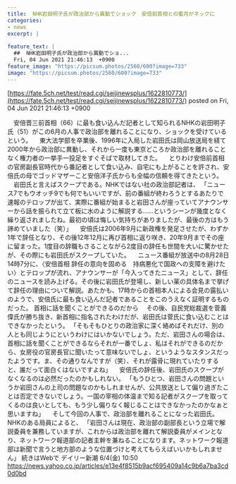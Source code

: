 ```yaml
---
title:  NHK岩田明子氏が政治部から異動でショック　安倍前首相との蜜月がネックに  
categories:
- news
excerpt: |
  
feature_text: |
  ##  NHK岩田明子氏が政治部から異動でショ...
  Fri, 04 Jun 2021 21:46:13  +0900
feature_image: "https://picsum.photos/2560/600?image=733"
image: "https://picsum.photos/2560/600?image=733"
---
```


[https://fate.5ch.net/test/read.cgi/seijinewsplus/1622810773/](https://fate.5ch.net/test/read.cgi/seijinewsplus/1622810773/)
posted on Fri, 04 Jun 2021 21:46:13  +0900

<!--more-->

　安倍晋三前首相（66）に最も食い込んだ記者として知られるNHKの岩田明子氏（51）がこの6月の人事で政治部を離れることになり、ショックを受けているという。 　東大法学部を卒業後、1996年に入局した岩田氏は岡山放送局を経て2000年から政治部に異動し、それから一度も東京どころか政治部を離れることなく権力者の一挙手一投足をすぐそばで取材してきた。 　とりわけ安倍前首相の官房副長官時代から番記者として食い込み、自宅にも上がることを許され、安倍氏の母でゴッドマザーこと安倍洋子氏からも全幅の信頼を得てきたという。 　岩田氏と言えばスクープである。NHKではない社の政治部記者は、 「ニュース7でもウオッチ9でも何でもいいですが、前の番組が終わろうとするあたりで速報のテロップが出て、実際に番組が始まると岩田さんが座っていてアナウンサーから話を振られて立て板に水のように解説する……というシーンが幾度となく繰り返されましたね。最初の頃は悔しい気持ちがありましたが、最後の方はもう諦めていました（笑）」 　安倍氏は2006年9月に新政権を発足させたが、わずか1年で辞任となり、その後12年12月に再び首相に返り咲き、20年9月までその座に留まった。1度目の辞職もさることながら2度目の辞任も世間を大いに驚かせたが、その際にも岩田氏がスクープしていた。 　ニュース番組が放送中の8月28日14時7分に、〈安倍首相 辞任の意向を固める　持病悪化で国政への支障を避けたい〉とテロップが流れ、アナウンサーが「今入ってきたニュース」として、辞任のニュースを読み上げる。その後に岩田氏が登場し、新しい薬の具体名まで挙げて辞任の理由について解説。あたかも、17時からの首相本人による会見の露払いのようで、安倍氏に最も食い込んだ記者であることをこのうえなく証明するものだった。 首相に話を聞くことができるのだから 　その後、自民党総裁選を菅義偉氏が勝ち抜き、新首相に指名されたわけだが、岩田氏は菅氏に食い込むことはできなかったという。 「そもそもひとりの政治家に深く絡めばそれだけ、別の人とも同じようにというわけにはいかないでしょう。ただ、岩田さんの場合は、首相に話を聞くことができるならそれが一番でしょ、私はそれができるのだから、女房役の官房長官に聞いたって意味ないでしょ、というようなスタンスだったようです。ま、その通りなんですが（笑）、それが露骨に現れていたりすると、誰だって面白くはないですよね」 　安倍氏の辞任後、岩田氏のスクープがなくなるのは必然だったのかもしれない。 「もうひとつ、岩田さんの問題というか岩田さんの上司の問題なのかもしれませんが、公共放送として偏り過ぎたことは否定できないでしょう。一国の宰相の体温まで知る記者がスクープを取ってくるのは良いとしても、もう少し偏りなく報じることはできなかったのかなぁと思いますね」 　そして今回の人事で、政治部を離れることになった岩田氏。NHKのある局員によると、 「岩田さんは現在、政治部の副部長という立場で解説委員を兼務していますが、これからは政治部を離れて解説委員がメインとなり、ネットワーク報道部の記者主幹を兼ねることになります。ネットワーク報道部は新聞で言うと地方部のような位置づけと考えてもらえばいいかもしれません」 続きはWebで デイリー新潮 6/4(金) 10:50 https://news.yahoo.co.jp/articles/e13e4f8515b9acf695409a14c9b6a7ba3cd0d0bd
